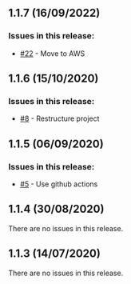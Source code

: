 ## 1.1.7 (16/09/2022) 


### Issues in this release:

* [#22](https://github.com/iamtomhewitt/home-dashboard-splitwise-manager/issues/22) - Move to AWS 



## 1.1.6 (15/10/2020) 


### Issues in this release:

* [#8](https://github.com/iamtomhewitt/home-dashboard-splitwise-manager/issues/8) - Restructure project



## 1.1.5 (06/09/2020) 


### Issues in this release:

* [#5](https://github.com/iamtomhewitt/home-dashboard-splitwise-manager/issues/5) - Use github actions



## 1.1.4 (30/08/2020) 


There are no issues in this release.


## 1.1.3 (14/07/2020) 


There are no issues in this release.